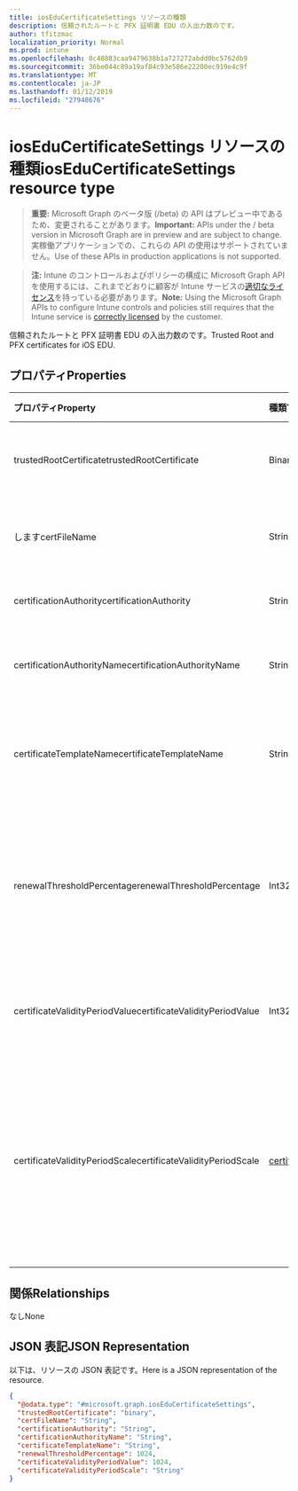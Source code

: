 ```yaml
---
title: iosEduCertificateSettings リソースの種類
description: 信頼されたルートと PFX 証明書 EDU の入出力数のです。
author: tfitzmac
localization_priority: Normal
ms.prod: intune
ms.openlocfilehash: 8c48883caa9479638b1a727272abdd0bc5762db9
ms.sourcegitcommit: 36be044c89a19af84c93e586e22200ec919e4c9f
ms.translationtype: MT
ms.contentlocale: ja-JP
ms.lasthandoff: 01/12/2019
ms.locfileid: "27948676"
---
```

# <a name="ioseducertificatesettings-resource-type"></a><span data-ttu-id="612b2-103">iosEduCertificateSettings リソースの種類</span><span class="sxs-lookup"><span data-stu-id="612b2-103">iosEduCertificateSettings resource type</span></span>

> <span data-ttu-id="612b2-104">**重要:** Microsoft Graph のベータ版 (/beta) の API はプレビュー中であるため、変更されることがあります。</span><span class="sxs-lookup"><span data-stu-id="612b2-104">**Important:** APIs under the / beta version in Microsoft Graph are in preview and are subject to change.</span></span> <span data-ttu-id="612b2-105">実稼働アプリケーションでの、これらの API の使用はサポートされていません。</span><span class="sxs-lookup"><span data-stu-id="612b2-105">Use of these APIs in production applications is not supported.</span></span>

> <span data-ttu-id="612b2-106">**注:** Intune のコントロールおよびポリシーの構成に Microsoft Graph API を使用するには、これまでどおりに顧客が Intune サービスの[適切なライセンス](https://go.microsoft.com/fwlink/?linkid=839381)を持っている必要があります。</span><span class="sxs-lookup"><span data-stu-id="612b2-106">**Note:** Using the Microsoft Graph APIs to configure Intune controls and policies still requires that the Intune service is [correctly licensed](https://go.microsoft.com/fwlink/?linkid=839381) by the customer.</span></span>

<span data-ttu-id="612b2-107">信頼されたルートと PFX 証明書 EDU の入出力数のです。</span><span class="sxs-lookup"><span data-stu-id="612b2-107">Trusted Root and PFX certificates for iOS EDU.</span></span>
## <a name="properties"></a><span data-ttu-id="612b2-108">プロパティ</span><span class="sxs-lookup"><span data-stu-id="612b2-108">Properties</span></span>
|<span data-ttu-id="612b2-109">プロパティ</span><span class="sxs-lookup"><span data-stu-id="612b2-109">Property</span></span>|<span data-ttu-id="612b2-110">種類</span><span class="sxs-lookup"><span data-stu-id="612b2-110">Type</span></span>|<span data-ttu-id="612b2-111">説明</span><span class="sxs-lookup"><span data-stu-id="612b2-111">Description</span></span>|
|:---|:---|:---|
|<span data-ttu-id="612b2-112">trustedRootCertificate</span><span class="sxs-lookup"><span data-stu-id="612b2-112">trustedRootCertificate</span></span>|<span data-ttu-id="612b2-113">Binary</span><span class="sxs-lookup"><span data-stu-id="612b2-113">Binary</span></span>|<span data-ttu-id="612b2-114">信頼されたルート証明書です。</span><span class="sxs-lookup"><span data-stu-id="612b2-114">Trusted Root Certificate.</span></span>|
|<span data-ttu-id="612b2-115">します</span><span class="sxs-lookup"><span data-stu-id="612b2-115">certFileName</span></span>|<span data-ttu-id="612b2-116">String</span><span class="sxs-lookup"><span data-stu-id="612b2-116">String</span></span>|<span data-ttu-id="612b2-117">UI に表示するファイル名です。</span><span class="sxs-lookup"><span data-stu-id="612b2-117">File name to display in UI.</span></span>|
|<span data-ttu-id="612b2-118">certificationAuthority</span><span class="sxs-lookup"><span data-stu-id="612b2-118">certificationAuthority</span></span>|<span data-ttu-id="612b2-119">String</span><span class="sxs-lookup"><span data-stu-id="612b2-119">String</span></span>|<span data-ttu-id="612b2-120">PKCS 証明機関。</span><span class="sxs-lookup"><span data-stu-id="612b2-120">PKCS Certification Authority.</span></span>|
|<span data-ttu-id="612b2-121">certificationAuthorityName</span><span class="sxs-lookup"><span data-stu-id="612b2-121">certificationAuthorityName</span></span>|<span data-ttu-id="612b2-122">String</span><span class="sxs-lookup"><span data-stu-id="612b2-122">String</span></span>|<span data-ttu-id="612b2-123">PKCS 証明機関の名前です。</span><span class="sxs-lookup"><span data-stu-id="612b2-123">PKCS Certification Authority Name.</span></span>|
|<span data-ttu-id="612b2-124">certificateTemplateName</span><span class="sxs-lookup"><span data-stu-id="612b2-124">certificateTemplateName</span></span>|<span data-ttu-id="612b2-125">String</span><span class="sxs-lookup"><span data-stu-id="612b2-125">String</span></span>|<span data-ttu-id="612b2-126">PKCS の証明書テンプレートの名前です。</span><span class="sxs-lookup"><span data-stu-id="612b2-126">PKCS Certificate Template Name.</span></span>|
|<span data-ttu-id="612b2-127">renewalThresholdPercentage</span><span class="sxs-lookup"><span data-stu-id="612b2-127">renewalThresholdPercentage</span></span>|<span data-ttu-id="612b2-128">Int32</span><span class="sxs-lookup"><span data-stu-id="612b2-128">Int32</span></span>|<span data-ttu-id="612b2-129">証明書の書き換えのしきい値の割合です。</span><span class="sxs-lookup"><span data-stu-id="612b2-129">Certificate renewal threshold percentage.</span></span> <span data-ttu-id="612b2-130">1 から 99 までの有効な値</span><span class="sxs-lookup"><span data-stu-id="612b2-130">Valid values 1 to 99</span></span>|
|<span data-ttu-id="612b2-131">certificateValidityPeriodValue</span><span class="sxs-lookup"><span data-stu-id="612b2-131">certificateValidityPeriodValue</span></span>|<span data-ttu-id="612b2-132">Int32</span><span class="sxs-lookup"><span data-stu-id="612b2-132">Int32</span></span>|<span data-ttu-id="612b2-133">証明書の有効期間の値です。</span><span class="sxs-lookup"><span data-stu-id="612b2-133">Value for the Certificate Validity Period.</span></span>|
|<span data-ttu-id="612b2-134">certificateValidityPeriodScale</span><span class="sxs-lookup"><span data-stu-id="612b2-134">certificateValidityPeriodScale</span></span>|[<span data-ttu-id="612b2-135">certificateValidityPeriodScale</span><span class="sxs-lookup"><span data-stu-id="612b2-135">certificateValidityPeriodScale</span></span>](../resources/intune-deviceconfig-certificatevalidityperiodscale.md)|<span data-ttu-id="612b2-136">証明書の有効期間のスケールです。</span><span class="sxs-lookup"><span data-stu-id="612b2-136">Scale for the Certificate Validity Period.</span></span> <span data-ttu-id="612b2-137">可能な値は、`days`、`months`、`years` です。</span><span class="sxs-lookup"><span data-stu-id="612b2-137">Possible values are: `days`, `months`, `years`.</span></span>|

## <a name="relationships"></a><span data-ttu-id="612b2-138">関係</span><span class="sxs-lookup"><span data-stu-id="612b2-138">Relationships</span></span>
<span data-ttu-id="612b2-139">なし</span><span class="sxs-lookup"><span data-stu-id="612b2-139">None</span></span>
## <a name="json-representation"></a><span data-ttu-id="612b2-140">JSON 表記</span><span class="sxs-lookup"><span data-stu-id="612b2-140">JSON Representation</span></span>
<span data-ttu-id="612b2-141">以下は、リソースの JSON 表記です。</span><span class="sxs-lookup"><span data-stu-id="612b2-141">Here is a JSON representation of the resource.</span></span>
<!-- {
  "blockType": "resource",
  "@odata.type": "microsoft.graph.iosEduCertificateSettings"
}
-->
``` json
{
  "@odata.type": "#microsoft.graph.iosEduCertificateSettings",
  "trustedRootCertificate": "binary",
  "certFileName": "String",
  "certificationAuthority": "String",
  "certificationAuthorityName": "String",
  "certificateTemplateName": "String",
  "renewalThresholdPercentage": 1024,
  "certificateValidityPeriodValue": 1024,
  "certificateValidityPeriodScale": "String"
}
```





